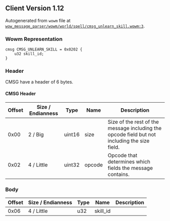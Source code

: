 ## Client Version 1.12

Autogenerated from `wowm` file at [`wow_message_parser/wowm/world/spell/cmsg_unlearn_skill.wowm:3`](https://github.com/gtker/wow_messages/tree/main/wow_message_parser/wowm/world/spell/cmsg_unlearn_skill.wowm#L3).

### Wowm Representation
```rust,ignore
cmsg CMSG_UNLEARN_SKILL = 0x0202 {
    u32 skill_id;
}
```
### Header
CMSG have a header of 6 bytes.

#### CMSG Header
| Offset | Size / Endianness | Type   | Name   | Description |
| ------ | ----------------- | ------ | ------ | ----------- |
| 0x00   | 2 / Big           | uint16 | size   | Size of the rest of the message including the opcode field but not including the size field.|
| 0x02   | 4 / Little        | uint32 | opcode | Opcode that determines which fields the message contains.|
### Body
| Offset | Size / Endianness | Type | Name | Description |
| ------ | ----------------- | ---- | ---- | ----------- |
| 0x06 | 4 / Little | u32 | skill_id |  |
